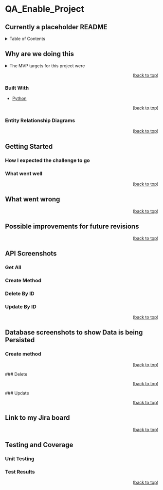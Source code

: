# QA_Enable_Project

## Currently a placeholder README

<div id="top"></div>




<!-- PROJECT SHIELDS -->
<!--
*** I'm using markdown "reference style" links for readability.
*** Reference links are enclosed in brackets [ ] instead of parentheses ( ).
*** See the bottom of this document for the declaration of the reference variables
*** for contributors-url, forks-url, etc. This is an optional, concise syntax you may use.
*** https://www.markdownguide.org/basic-syntax/#reference-style-links
-->




<!-- PROJECT LOGO -->




<!-- TABLE OF CONTENTS -->
<details>
  <summary>Table of Contents</summary>
  <ol>
    <li>
      <a href="#Why-are-we-doing-this">Why are we doing this?</a>
        <li><a href="#built-with">Built With</a></li>
    </li>
  <li><a href="Entity-Relationship-Diagrams"> Entity Relationship Diagrams </a></li>
    <li>
      <a href="#getting-started">Getting Started</a>    
        <li><a href="#what-went-well">What went well</a></li>
        <li><a href="#what-went-wrong">What went wrong</a></li>
    </li>
    <li><a href="#Possible-improvements-for-future-revisions">Possible improvements for future revisions</a></li>
    <li><a href="#API-Screenshots">API Screenshots</a></li>
    <li><a href="#Database-screenshots-to-show-Data-is-being-persistence">Database screenshots to show Data is being Persisted</a></li>
    <li><a href="#Link-to-my-jira-board">Link to my Jira board</a></li>

  </ol>
</details>


<!-- ABOUT THE PROJECT -->
## Why are we doing this 



<details>
<summary>The MVP targets for this project were</summary>
<ul> 
  <li></li>
  <li></li>
  <li></li>
  <li></li>
  <li> </li>
  <li></li>
  <li></li>
  <li> </li>
 </ul>
</details>

<p align="right">(<a href="#top">back to top</a>)</p>



### Built With


* [Python](https://docs.python.org/)


<p align="right">(<a href="#top">back to top</a>)</p>

### Entity Relationship Diagrams 

<p align="right">(<a href="#top">back to top</a>)</p>

<!-- GETTING STARTED -->
## Getting Started



### How I expected the challenge to go




### What went well


<p align="right">(<a href="#top">back to top</a>)</p>



## What went wrong

<p align="right">(<a href="#top">back to top</a>)</p>

<!-- ROADMAP -->
## Possible improvements for future revisions

<p align="right">(<a href="#top">back to top</a>)</p>



<!-- CONTRIBUTING -->
## API Screenshots

### Get All

### Create Method

### Delete By ID

### Update By ID


<p align="right">(<a href="#top">back to top</a>)</p>



## Database screenshots to show Data is being Persisted


### Create method


<p align="right">(<a href="#top">back to top</a>)</p>
### Delete


<p align="right">(<a href="#top">back to top</a>)</p>
###  Update 



<p align="right">(<a href="#top">back to top</a>)</p>




## Link to my Jira board


<p align="right">(<a href="#top">back to top</a>)</p>


## Testing and Coverage
### Unit Testing

### Test Results




<p align="right">(<a href="#top">back to top</a>)</p>
